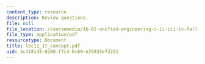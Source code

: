 ```yaml
---
content_type: resource
description: Review questions.
file: null
file_location: /coursemedia/16-01-unified-engineering-i-ii-iii-iv-fall-2005-spring-2006/3c4181d80290f7c46c69e35935e72251_lec12_17_concept.pdf
file_type: application/pdf
resourcetype: Document
title: lec12_17_concept.pdf
uid: 3c4181d8-0290-f7c4-6c69-e35935e72251
---
```

